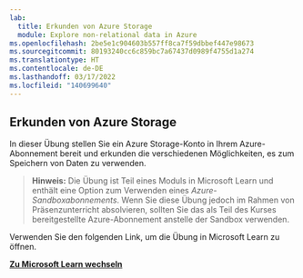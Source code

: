 ```yaml
---
lab:
  title: Erkunden von Azure Storage
  module: Explore non-relational data in Azure
ms.openlocfilehash: 2be5e1c904603b557ff8ca7f59dbbef447e98673
ms.sourcegitcommit: 80193240cc6c859bc7a67437d0989f4755d1a274
ms.translationtype: HT
ms.contentlocale: de-DE
ms.lasthandoff: 03/17/2022
ms.locfileid: "140699640"
---
```

## <a name="explore-azure-storage"></a>Erkunden von Azure Storage

In dieser Übung stellen Sie ein Azure Storage-Konto in Ihrem Azure-Abonnement bereit und erkunden die verschiedenen Möglichkeiten, es zum Speichern von Daten zu verwenden.

> **Hinweis:** Die Übung ist Teil eines Moduls in Microsoft Learn und enthält eine Option zum Verwenden eines *Azure-Sandboxabonnements*. Wenn Sie diese Übung jedoch im Rahmen von Präsenzunterricht absolvieren, sollten Sie das als Teil des Kurses bereitgestellte Azure-Abonnement anstelle der Sandbox verwenden.

Verwenden Sie den folgenden Link, um die Übung in Microsoft Learn zu öffnen.

**[Zu Microsoft Learn wechseln](https://docs.microsoft.com/learn/modules/explore-provision-deploy-non-relational-data-services-azure/6-exercise-azure-storage#provision-an-azure-storage-account)**
